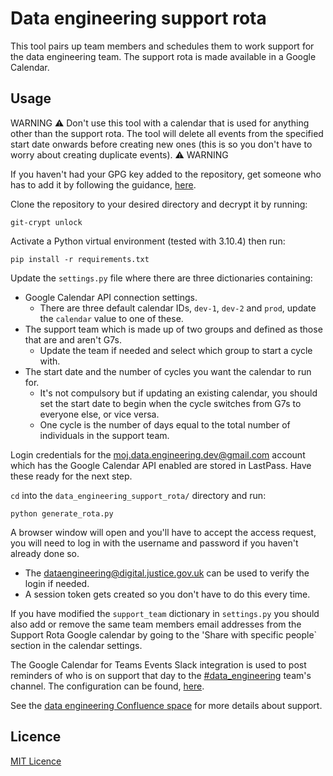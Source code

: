 # Data engineering support rota

This tool pairs up team members and schedules them to work support for the data engineering team. The support rota is made available in a Google Calendar.

## Usage

WARNING :warning: Don't use this tool with a calendar that is used for anything other than the support rota. The tool will delete all events from the specified start date onwards before creating new ones (this is so you don't have to worry about creating duplicate events). :warning: WARNING

If you haven't had your GPG key added to the repository, get someone who has to add it by following the guidance, [here](./.git-crypt/README.md).

Clone the repository to your desired directory and decrypt it by running:

```
git-crypt unlock
```

Activate a Python virtual environment (tested with 3.10.4) then run:

```
pip install -r requirements.txt
```

Update the `settings.py` file where there are three dictionaries containing:

- Google Calendar API connection settings.
  - There are three default calendar IDs, `dev-1`, `dev-2` and `prod`, update the `calendar` value to one of these.
- The support team which is made up of two groups and defined as those that are and aren't G7s.
  - Update the team if needed and select which group to start a cycle with.
- The start date and the number of cycles you want the calendar to run for.
  - It's not compulsory but if updating an existing calendar, you should set the start date to begin when the cycle switches from G7s to everyone else, or vice versa.
  - One cycle is the number of days equal to the total number of individuals in the support team.

Login credentials for the moj.data.engineering.dev@gmail.com account which has the Google Calendar API enabled are stored in LastPass. Have these ready for the next step.

`cd` into the `data_engineering_support_rota/` directory and run:

```
python generate_rota.py
```

A browser window will open and you'll have to accept the access request, you will need to log in with the username and password if you haven't already done so.

- The dataengineering@digital.justice.gov.uk can be used to verify the login if needed.
- A session token gets created so you don't have to do this every time.

If you have modified the `support_team` dictionary in `settings.py` you should also add or remove the same team members email addresses from the Support Rota Google calendar by going to the 'Share with specific people` section in the calendar settings.

The Google Calendar for Teams Events Slack integration is used to post reminders of who is on support that day to the [#data_engineering](https://mojdt.slack.com/archives/CBVUV2613) team's channel. The configuration can be found, [here](https://mojdt.slack.com/services/1905620543633).

See the [data engineering Confluence space](https://dsdmoj.atlassian.net/l/cp/hBVj3UsV) for more details about support.

## Licence

[MIT Licence](LICENCE.md)
